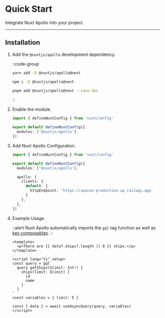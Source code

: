 # Quick Start

Integrate Nuxt Apollo into your project.

---

## Installation

1. Add the `@nuxtjs/apollo` development dependency.

    ::code-group
    ```bash [Yarn]
    yarn add -D @nuxtjs/apollo@next
    ```
    ```bash [NPM]
    npm i -D @nuxtjs/apollo@next
    ```
    ```bash [pnpm]
    pnpm add @nuxtjs/apollo@next --save-dev
    ```
    ::

2. Enable the module.

    ```ts [nuxt.config.ts]
    import { defineNuxtConfig } from 'nuxt/config'

    export default defineNuxtConfig({
      modules: ['@nuxtjs/apollo'],
    })
    ```

3. Add Nuxt Apollo Configuration.

    ```ts [nuxt.config.ts]
    import { defineNuxtConfig } from 'nuxt/config'

    export default defineNuxtConfig({
      modules: ['@nuxtjs/apollo'],

      apollo: {
        clients: {
          default: {
            httpEndpoint: 'https://spacex-production.up.railway.app'
          }
        },
      },
    })
    ```

4. Example Usage.

    ::alert
    Nuxt Apollo automatically imports the `gql` tag function as well as [key composables](/getting-started/composables).
    ::

    ```vue [app.vue]
    <template>
      <p>There are {{ data?.ships?.length || 0 }} ships.</p>
    </template>

    <script lang="ts" setup>
    const query = gql`
      query getShips($limit: Int!) {
        ships(limit: $limit) {
          id
          name
        }
      }
    `
    const variables = { limit: 5 }

    const { data } = await useAsyncQuery(query, variables)
    </script>
    ```
